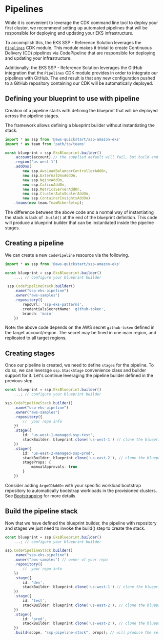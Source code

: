 # Pipelines

While it is convenient to leverage the CDK command line tool to deploy your first cluster, we recommend setting up automated pipelines that will be responsible for deploying and updating your EKS infrastructure. 

To accomplish this, the EKS SSP - Reference Solution leverages the [`Pipelines`](https://docs.aws.amazon.com/cdk/api/latest/docs/pipelines-readme.html) CDK module. This module makes it trivial to create Continuous Delivery (CD) pipelines via CodePipeline that are responsible for deploying and updating your infrastructure. 

Additionally, the EKS SSP - Reference Solution leverages the GitHub integration that the `Pipelines` CDK module provides in order to integrate our pipelines with GitHub. The end result is that any new configuration pushed to a GitHub repository containing our CDK will be automatically deployed.

## Defining your blueprint to use with pipeline

Creation of a pipeline starts with defining the blueprint that will be deployed across the pipeline stages.

The framework allows defining a blueprint builder without instantiating the stack.

```typescript
import * as ssp from '@aws-quickstart/ssp-amazon-eks'
import * as team from 'path/to/teams'

const blueprint = ssp.EksBlueprint.builder()
    .account(account) // the supplied default will fail, but build and synth will pass
    .region('us-west-1')
    .addOns(
        new ssp.AwsLoadBalancerControllerAddOn, 
        new ssp.ExternalDnsAddOn,
        new ssp.NginxAddOn,
        new ssp.CalicoAddOn,
        new ssp.MetricsServerAddOn,
        new ssp.ClusterAutoScalerAddOn,
        new ssp.ContainerInsightsAddOn)
    .teams(new team.TeamRikerSetup);
```

The difference between the above code and a normal way of instantiating the stack is lack of `.build()` at the end of the blueprint definition.
This code will produce a blueprint builder that can be instantiated inside the pipeline stages.

## Creating a pipeline

We can create a new `CodePipeline` resource via the following. 

```typescript
import * as ssp from '@aws-quickstart/ssp-amazon-eks'

const blueprint = ssp.EksBlueprint.builder()
    ...; // configure your blueprint builder

 ssp.CodePipelineStack.builder()
    .name("ssp-eks-pipeline")
    .owner("aws-samples")
    .repository({
        repoUrl: 'ssp-eks-patterns',
        credentialsSecretName: 'github-token',
        branch: 'main'
    })
```

Note: the above code depends on the AWS secret `github-token` defined in the target account/region. The secret may be fined in one main region, and replicated to all target regions. 

## Creating stages 

Once our pipeline is created, we need to define `stages` for the pipeline. To do so, we can leverage `ssp.StackStage` convenience class and builder support for it. Let's continue leveraging the pipeline builder defined in the previous step.  

```typescript
const blueprint = ssp.EksBlueprint.builder()
    ...; // configure your blueprint builder

ssp.CodePipelineStack.builder()
    .name("ssp-eks-pipeline")
    .owner("aws-samples")
    .repository({
        //  your repo info
    }) 
    .stage({
        id: 'us-west-1-managed-ssp-test',
        stackBuilder: blueprint.clone('us-west-1') // clone the blueprint to customize for the stage. You can add more add-ons, teams here. 
    })
    .stage({
        id: 'us-east-2-managed-ssp-prod',
        stackBuilder: blueprint.clone('us-east-2'), // clone the blueprint to customize for the stage. You can add more add-ons, team, here.
        stageProps: {
            manualApprovals: true
        }
    })
```

Consider adding `ArgoCDAddOn` with your specific workload bootstrap repository to automatically bootstrap workloads in the provisioned clusters.
See [Bootstrapping](./addons/argo-cd.md#Bootstrapping) for more details.

## Build the pipeline stack

Now that we have defined the blueprint builder, the pipeline with repository and stages we just need to invoke the build() step to create the stack.

```typescript
const blueprint = ssp.EksBlueprint.builder()
    ...; // configure your blueprint builder

ssp.CodePipelineStack.builder()
    .name("ssp-eks-pipeline")
    .owner("aws-samples") // owner of your repo
    .repository({
        //  your repo info
    }) 
    .stage({
        id: 'dev',
        stackBuilder: blueprint.clone('us-west-1') // clone the blueprint to customize for the stage. You can add more add-ons, teams here. 
    })
    .stage({
        id: 'test',
        stackBuilder: blueprint.clone('us-east-2'), // clone the blueprint to customize for the stage. You can add more add-ons, team, here.
    })
    .stage({
        id: 'prod',
        stackBuilder: blueprint.clone('us-west-2'), // clone the blueprint to customize for the stage. You can add more add-ons, team, here.
    })
    .build(scope, "ssp-pipeline-stack", props); // will produce the self-mutating pipeline in the target region and start provisioning the defined blueprints.

```
